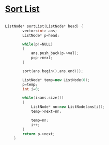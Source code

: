 <h1><a href="https://leetcode.com/problems/sort-list/description/" target="_blank">Sort List</a></h1>

```cpp

ListNode* sortList(ListNode* head) {
        vector<int> ans;
        ListNode* p=head;

        while(p!=NULL)
        {
            ans.push_back(p->val);
            p=p->next;
        }

        sort(ans.begin(),ans.end());

        ListNode* temp=new ListNode(0);
        p=temp;
        int i=0;

        while(i<ans.size())
        {
            ListNode* nn=new ListNode(ans[i]);
            temp->next=nn;

            temp=nn;
            i++;
        }
        return p->next;
    }
    
```